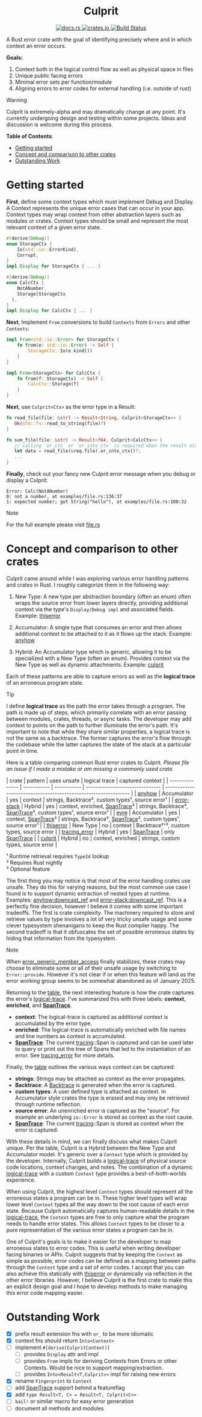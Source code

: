 <h1 align="center">Culprit</h1>
<p align="center">
  <a href="https://docs.rs/culprit">
    <img alt="docs.rs" src="https://img.shields.io/docsrs/culprit">
  </a>
  <a href="https://crates.io/crates/culprit">
    <img alt="crates.io" src="https://img.shields.io/crates/v/culprit.svg">
  </a>
  <a href="https://github.com/carlsverre/culprit/actions">
    <img alt="Build Status" src="https://github.com/carlsverre/culprit/actions/workflows/rust.yml/badge.svg">
  </a>
</p>

A Rust error crate with the goal of identifying precisely where and in which context an error occurs.

**Goals:**
1. Context both in the logical control flow as well as physical space in files
2. Unique public facing errors
3. Minimal error sets per function/module
4. Aligning errors to error codes for external handling (i.e. outside of rust)

> [!WARNING]  
> Culprit is extremely-alpha and may dramatically change at any point. It's currently undergoing design and testing within some projects. Ideas and discussion is welcome during this process.

**Table of Contents**:
- [Getting started](#getting-started)
- [Concept and comparison to other crates](#concept-and-comparison-to-other-crates)
- [Outstanding Work](#outstanding-work)

# Getting started

**First**, define some context types which must implement Debug and Display. A Context represents the unique error cases that can occur in your app. Context types may wrap context from other abstraction layers such as modules or crates. Context types should be small and represent the most relevant context of a given error state.

```rust
#[derive(Debug)]
enum StorageCtx {
    Io(std::io::ErrorKind),
    Corrupt,
}
impl Display for StorageCtx { ... }

#[derive(Debug)]
enum CalcCtx {
    NotANumber,
    Storage(StorageCtx
  ),
}
impl Display for CalcCtx { ... }
```

**Next**, Implement `From` conversions to build `Contexts` from `Errors` and other `Contexts`:

```rust
impl From<std::io::Error> for StorageCtx {
    fn from(e: std::io::Error) -> Self {
        StorageCtx::Io(e.kind())
    }
}

impl From<StorageCtx> for CalcCtx {
    fn from(f: StorageCtx) -> Self {
        CalcCtx::Storage(f)
    }
}
```

**Next**, use `Culprit<Ctx>` as the error type in a Result:

```rust
fn read_file(file: &str) -> Result<String, Culprit<StorageCtx>> {
   Ok(std::fs::read_to_string(file)?)
}

fn sum_file(file: &str) -> Result<f64, Culprit<CalcCtx>> {
   // calling `or_ctx` or `or_into_ctx` is required when the result already contains a Culprit but you want to change the context.
   let data = read_file(&req.file).or_into_ctx()?;
   ...
}
```

**Finally**, check out your fancy new Culprit error message when you debug or display a Culprit:

```
Error: Calc(NotANumber)
0: not a number, at examples/file.rs:136:37
1: expected number; got String("hello"), at examples/file.rs:100:32
```

> [!NOTE]  
> For the full example please visit [file.rs](./examples/file.rs)

# Concept and comparison to other crates

Culprit came around while I was exploring various error handling patterns and crates in Rust. I roughly categorize them in the following way:

1. New Type: A new type per abstraction boundary (often an enum) often wraps the source error from lower layers directly, providing additional context via the type's `Display/Debug impl` and associated fields. Example: [thiserror]

2. Accumulator: A single type that consumes an error and then allows additional context to be attached to it as it flows up the stack. Example: [anyhow]

3. Hybrid: An Accumulator type which is generic, allowing it to be specialized with a New Type (often an enum). Provides context via the New Type as well as dynamic attachments. Example: [culprit]

Each of these patterns are able to capture errors as well as the **logical trace** of an erroneous program state.

<a id='logical-trace'></a>
> [!TIP]  
> I define **logical trace** as the path the error takes through a program. The path is made up of steps, which primarily correlate with an error passing between modules, crates, threads, or async tasks. The developer may add context to points on the path to further illuminate the error's path. It's important to note that while they share similar properties, a logical trace is not the same as a backtrace. The former captures the error's flow through the codebase while the latter captures the state of the stack at a particular point in time.

Here is a table comparing common Rust error crates to Culprit. _Please file an issue if I made a mistake or am missing a commonly used crate._

<a id='comparison-table'></a>
| crate           | pattern     | uses unsafe | logical trace                   | captured context                                                |
| --------------- | ----------- | ----------- | ------------------------------- | --------------------------------------------------------------- |
| [anyhow]        | Accumulator | yes         | context                         | strings, Backtrace³, custom types¹, source error¹               |
| [error-stack]   | Hybrid      | yes         | context, enriched, [SpanTrace]³ | strings, Backtrace³, [SpanTrace]³, custom types¹, source error¹ |
| [eyre]          | Accumulator | yes         | context, [SpanTrace]³           | strings, Backtrace³, [SpanTrace]³, custom types¹, source error¹ |
| [thiserror]     | New Type    | no          | context                         | Backtrace²⁺³, custom types, source error                        |
| [tracing_error] | Hybrid      | yes         | [SpanTrace]                     | only [SpanTrace]                                                |
| [culprit]       | Hybrid      | no          | context, enriched               | strings, custom types, source error                             |

¹ Runtime retrieval requires `TypeId` lookup <br />
² Requires Rust nightly <br />
³ Optional feature

The first thing you may notice is that most of the error handling crates use unsafe. They do this for varying reasons, but the most common use case I found is to support dynamic extraction of nested types at runtime. Examples: [anyhow:downcast_ref] and [error-stack:downcast_ref]. This is a perfectly fine decision, however I believe it comes with some important tradeoffs. The first is crate complexity. The machinery required to store and retrieve values by type involves a lot of very tricky unsafe usage and some clever typesystem shenanigans to keep the Rust compiler happy. The second tradeoff is that it obfuscates the set of possible erroneous states by hiding that information from the typesystem.

> [!NOTE]  
> When [error_generic_member_access] finally stabilizes, these crates may choose to eliminate some or all of their unsafe usage by switching to `Error::provide`. However it's not clear if or when this feature will land as the error working group seems to be somewhat abandoned as of January 2025.

Returning to the [table], the next interesting feature is how the crate captures the error's [logical-trace]. I've summarized this with three labels: **context**, **enriched**, and **[SpanTrace]**.

* **context**: The logical-trace is captured as additional context is accumulated by the error type.
* **enriched**: The logical-trace is automatically enriched with file names and line numbers as context is accumulated.
* **[SpanTrace]**: The current [tracing]::Span is captured and can be used later to query or print out the tree of Spans that led to the instantiation of an error. See [tracing_error] for more details.

Finally, the [table] outlines the various ways context can be captured:

* **strings**: Strings may be attached as context as the error propagates.
* **Backtrace**: A [Backtrace] is generated when the error is captured.
* **custom types**: A user defined type is attached as context. In Accumulator style crates the type is erased and may only be retrieved through runtime reflection.
* **source error**: An unenriched error is captured as the "source". For example an underlying `io::Error` is stored as context as the root cause.
* **[SpanTrace]**: The current [tracing]::Span is stored as context when the error is captured.

With these details in mind, we can finally discuss what makes Culprit unique. Per the table, Culprit is a Hybrid between the New Type and Accumulator model. It's generic over a `Context` type which is provided by the developer. Internally, Culprit builds a [logical-trace] of physical source code locations, context changes, and notes. The combination of a dynamic [logical-trace] with a custom `Context` type provides a best-of-both-worlds experience.

When using Culprit, the highest level `Context` types should represent all the erroneous states a program can be in. These higher level types will wrap lower level `Context` types all the way down to the root cause of each error state. Because Culprit automatically captures human-readable details in the [logical-trace], the `Context` types are free to only capture what the program needs to handle error states. This allows `Context` types to be closer to a pure representation of the various error states a program can be in.

One of Culprit's goals is to make it easier for the developer to map erroneous states to error codes. This is useful when writing developer facing binaries or APIs. Culprit suggests that by keeping the `Context` as simple as possible, error codes can be defined as a mapping between paths through the `Context` type and a set of error codes. I accept that you can also achieve this statically with [thiserror] or dynamically via reflection in the other error libraries. However, I believe Culprit is the first crate to make this an explicit design goal and I hope to develop methods to make managing this error code mapping easier.

# Outstanding Work

- [x] prefix result extension fns with `or_` to be more idiomatic
- [x] context fns should return `Into<Context>`
- [ ] implement `#[derive(CulpritContext)]`
  - [ ] provides `Display` attr and impl
  - [ ] provides `From` impls for deriving Contexts from Errors or other Contexts. Would be nice to support mapping/extraction.
  - [ ] provides `Into<Result<T,Culprit>>` impl for raising new errors
- [x] rename `Fingerprint` to `Context`
- [ ] add [SpanTrace] support behind a featureflag
- [x] add `type Result<T, C> = Result<T, Culprit<C>>`
- [ ] `bail!` or similar macro for easy error generation
- [ ] document all methods and modules

[table]: #comparison-table
[logical-trace]: #logical-trace

[anyhow]:https://docs.rs/anyhow/latest/anyhow/
[error-stack]: https://docs.rs/error-stack/0.5.0/error_stack/
[eyre]: https://docs.rs/eyre/latest/eyre/
[thiserror]:https://docs.rs/thiserror/latest/thiserror/
[tracing_error]: https://docs.rs/tracing-error/latest/tracing_error/
[culprit]: https://docs.rs/culprit/latest/culprit/
[SpanTrace]: https://docs.rs/tracing-error/latest/tracing_error/struct.SpanTrace.html
[anyhow:downcast_ref]: https://docs.rs/anyhow/1.0.95/anyhow/struct.Error.html#method.downcast_ref
[error-stack:downcast_ref]: https://docs.rs/error-stack/0.5.0/error_stack/struct.Report.html
[error_generic_member_access]: https://github.com/rust-lang/rust/issues/99301
[tracing]: https://docs.rs/tracing/latest/tracing/index.html
[Backtrace]: https://doc.rust-lang.org/std/backtrace/index.html